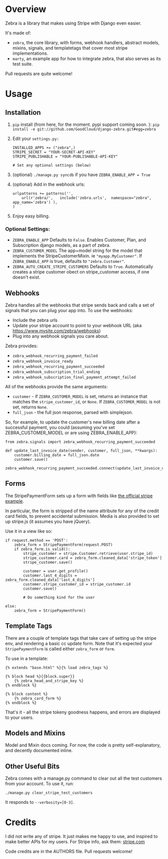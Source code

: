 Overview
========

Zebra is a library that makes using Stripe with Django even easier.

It's made of:

* `zebra`, the core library, with forms, webhook handlers, abstract models, mixins, signals, and templatetags that cover most stripe implementations.
* `marty`, an example app for how to integrate zebra, that also serves as its test suite.

Pull requests are quite welcome!


Usage
=====

## Installation ##

1. `pip` install (from here, for the moment. pypi support coming soon. ): 
	`pip install -e git://github.com/GoodCloud/django-zebra.git#egg=zebra`

2. Edit your `settings.py:`

	```
	INSTALLED_APPS += ("zebra",)
	STRIPE_SECRET = "YOUR-SECRET-API-KEY"
	STRIPE_PUBLISHABLE = "YOUR-PUBLISHABLE-API-KEY"

	# Set any optional settings (below)
	```

3. (optional) `./manage.py syncdb` if you have `ZEBRA_ENABLE_APP = True`

4. (optional) Add in the webhook urls:

	```
	urlpatterns += patterns('',          
		url(r'zebra/',   include('zebra.urls',  namespace="zebra",  app_name='zebra') ),
	)
	```

5. Enjoy easy billing.


### Optional Settings:

* `ZEBRA_ENABLE_APP` 
	Defaults to `False`.  Enables Customer, Plan, and Subscription django models, as a part of zebra.
* `ZEBRA_CUSTOMER_MODEL` 
	The app+model string for the model that implements the StripeCustomerMixin. ie `"myapp.MyCustomer"`.  If `ZEBRA_ENABLE_APP` is true, defaults to `"zebra.Customer"`. 
* `ZEBRA_AUTO_CREATE_STRIPE_CUSTOMERS` 
	Defaults to `True`.  Automatically creates a stripe customer obect on stripe_customer access, if one doesn't exist.


## Webhooks ##

Zebra handles all the webhooks that stripe sends back and calls a set of signals that you can plug your app into.  To use the webhooks:

* Include the zebra urls
* Update your stripe account to point to your webhook URL (aka https://www.mysite.com/zebra/webhooks)
* Plug into any webhook signals you care about.  


Zebra provides:

* `zebra_webhook_recurring_payment_failed`
* `zebra_webhook_invoice_ready`
* `zebra_webhook_recurring_payment_succeeded`
* `zebra_webhook_subscription_trial_ending`
* `zebra_webhook_subscription_final_payment_attempt_failed`

All of the webhooks provide the same arguments:

* `customer` - if `ZEBRA_CUSTOMER_MODEL` is set, returns an instance that matches the `stripe_customer_id`, or `None`.  If `ZEBRA_CUSTOMER_MODEL` is not set, returns `None`.
* `full_json` - the full json response, parsed with simplejson.


So, for example, to update the customer's new billing date after a successful payment, you could (assuming you've set ZEBRA_CUSTOMER_MODEL or are using ZEBRA_ENABLE_APP):

```
from zebra.signals import zebra_webhook_recurring_payment_succeeded

def update_last_invoice_date(sender, customer, full_json, **kwargs):
	customer.billing_date = full_json.date
	customer.save()

zebra_webhook_recurring_payment_succeeded.connect(update_last_invoice_date)
```



## Forms ##

The StripePaymentForm sets up a form with fields like [the official stripe example](https://gist.github.com/1204718#file_stripe_tutorial_page.html).

In particular, the form is stripped of the name attribute for any of the credit card fields, to prevent accidental submission. Media is also provided to set up stripe.js (it assumes you have jQuery).

Use it in a view like so:

```
if request.method == 'POST':
    zebra_form = StripePaymentForm(request.POST)
    if zebra_form.is_valid():
        stripe_customer = stripe.Customer.retrieve(user.stripe_id)
        stripe_customer.card = zebra_form.cleaned_data['stripe_token']
        stripe_customer.save()

        customer = user.get_profile()
        customer.last_4_digits = zebra_form.cleaned_data['last_4_digits']
        customer.stripe_customer_id = stripe_customer.id
        customer.save()

        # Do something kind for the user

else:
    zebra_form = StripePaymentForm()
```

## Template Tags ##

There are a couple of template tags that take care of setting up the stripe env, and rendering a basic cc update form.  Note that it's expected your `StripePaymentForm` is called either `zebra_form` or `form`.

To use in a template:

```
{% extends "base.html" %}{% load zebra_tags %}

{% block head %}{{block.super}}
	{% zebra_head_and_stripe_key %}
{% endblock %}

{% block content %}
	{% zebra_card_form %}
{% endblock %}

```

That's it - all the stripe tokeny goodness happens, and errors are displayed to your users.

## Models and Mixins ##

Model and Mixin docs coming.  For now, the code is pretty self-explanatory, and decently documented inline.


## Other Useful Bits ##

Zebra comes with a manage.py command to clear out all the test customers from your account.  To use it, run:

```
./manage.py clear_stripe_test_customers
```

It responds to `--verbosity=[0-3]`.


Credits
=======

I did not write any of stripe.  It just makes me happy to use, and inspired to make better APIs for my users.  For Stripe info, ask them: [stripe.com](http://stripe.com)

Code credits are in the AUTHORS file.   Pull requests welcome!


